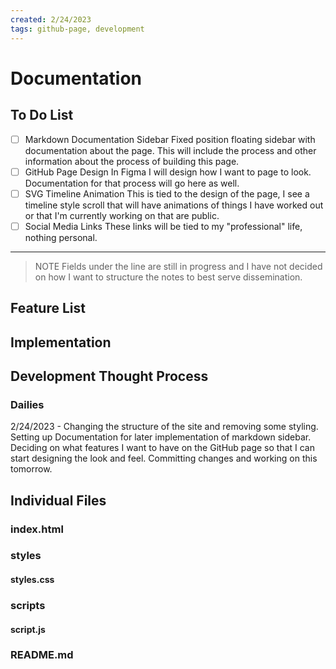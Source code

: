 ```yaml
---
created: 2/24/2023
tags: github-page, development
---
```


# Documentation

## To Do List

- [ ] Markdown Documentation Sidebar
Fixed position floating sidebar with documentation about the page. This will include the process and other information about the process of building this page. 
- [ ] GitHub Page Design
In Figma I will design how I want to page to look. Documentation for that process will go here as well. 
- [ ] SVG Timeline Animation
This is tied to the design of the page, I see a timeline style scroll that will have animations of things I have worked out or that I'm currently working on that are public. 
- [ ] Social Media Links
These links will be tied to my "professional" life, nothing personal. 

______
>NOTE
Fields under the line are still in progress and I have not decided on how I want to structure the notes to best serve dissemination.


## Feature List



## Implementation 


## Development Thought Process

### Dailies
2/24/2023 - Changing the structure of the site and removing some styling. Setting up Documentation for later implementation of markdown sidebar. Deciding on what features I want to have on the GitHub page so that I can start designing the look and feel.
Committing changes and working on this tomorrow.

## Individual Files

### index.html


### styles

#### styles.css

### scripts

#### script.js

### README.md